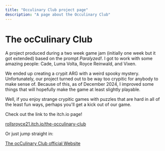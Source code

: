 ```yaml
---
title: "Occulinary Club project page"
description: "A page about the Occulinary Club"
---
```


# The ocCulinary Club

A project produced during a two week game jam (initially one week but it got extended) based on the prompt <i>Paralyzed!</i>. I got to work with some amazing people: Cade, Luma Volta, Royce Reinwald, and Vixen.

We ended up creating a crypit ARG with a weird spooky mystery. Unfortunately, our project turned out to be way too crypitic for anybody to make sense of. Because of this, as of December 2024, I improved some things that will hopefully make the game at least slightly playable.

Well, if you enjoy strange crypitic games with puzzles that are hard in all of the least fun ways, perhaps you'll get a kick out of our game.

Check out the link to the itch.io page!

<a href="https://rollsroyce21.itch.io/the-occulinary-club">rollsroyce21.itch.io/the-occulinary-club</a>

Or just jump straight in:

<a href="https://main--fabulous-sunflower-3e8bef.netlify.app">The ocCulinary Club official Website</a>
